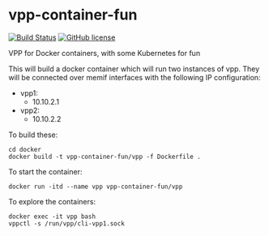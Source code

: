 # vpp-container-fun

[![Build Status](https://travis-ci.org/mestery/vpp-container-fun.svg?branch=master)](https://travis-ci.org/mestery/vpp-container-fun)
[![GitHub license](https://img.shields.io/badge/license-Apache%20license%202.0-blue.svg)](https://github.com/mestery/vpp-container-fun/blob/master/LICENSE)

VPP for Docker containers, with some Kubernetes for fun

This will build a docker container which will run two instances of vpp. They
will be connected over memif interfaces with the following IP configuration:

* vpp1:
  * 10.10.2.1
* vpp2:
  * 10.10.2.2

To build these:

```
cd docker
docker build -t vpp-container-fun/vpp -f Dockerfile .
```

To start the container:

```
docker run -itd --name vpp vpp-container-fun/vpp
```

To explore the containers:

```
docker exec -it vpp bash
vppctl -s /run/vpp/cli-vpp1.sock
```
